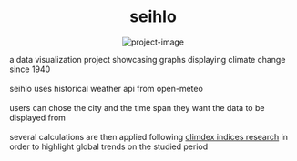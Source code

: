 <h1 align="center" id="title">seihlo</h1>

<p align="center"><img src="https://socialify.git.ci/rh-el/seihlo/image?font=Rokkitt&amp;language=1&amp;name=1&amp;owner=1&amp;pattern=Charlie%20Brown&amp;theme=Dark" alt="project-image"></p>

<p id="description">a data visualization project showcasing graphs displaying climate change since 1940 <br><br> 
  seihlo uses historical weather api from open-meteo <br><br>
  users can chose the city and the time span they want the data to be displayed from <br><br> 
  several calculations are then applied following <a href="https://www.climdex.org/learn/indices/" target="_blank">climdex indices research</a> in order to highlight global trends on the studied period<br><br></p>
